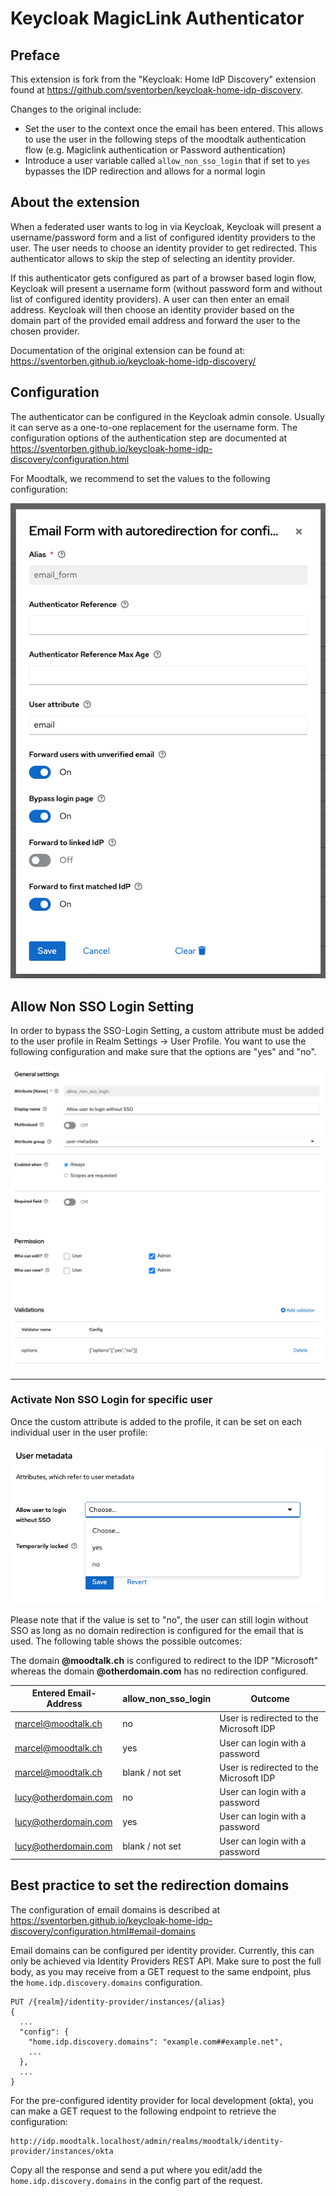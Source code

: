 # Keycloak MagicLink Authenticator

## Preface
This extension is fork from the "Keycloak: Home IdP Discovery" extension found at https://github.com/sventorben/keycloak-home-idp-discovery.

Changes to the original include:

* Set the user to the context once the email has been entered. This allows to use the user in the following steps of the moodtalk authentication flow (e.g. Magiclink authentication or Password authentication)
* Introduce a user variable called `allow_non_sso_login` that if set to `yes` bypasses the IDP redirection and allows for a normal login

## About the extension

When a federated user wants to log in via Keycloak, Keycloak will present a username/password form 
and a list of configured identity providers to the user. The user needs to choose an identity 
provider to get redirected. This authenticator allows to skip the step of selecting an identity provider.

If this authenticator gets configured as part of a browser based login flow, Keycloak will present 
a username form (without password form and without list of configured identity providers). 
A user can then enter an email address. Keycloak will then choose an identity provider based on 
the domain part of the provided email address and forward the user to the chosen provider.

Documentation of the original extension can be found at: https://sventorben.github.io/keycloak-home-idp-discovery/

## Configuration

The authenticator can be configured in the Keycloak admin console. Usually it can serve as a one-to-one replacement for the username form.
The configuration options of the authentication step are documented at https://sventorben.github.io/keycloak-home-idp-discovery/configuration.html

For Moodtalk, we recommend to set the values to the following configuration:

![Configuration](./docs/configuration.png)

## Allow Non SSO Login Setting

In order to bypass the SSO-Login Setting, a custom attribute must be added to the user profile in Realm Settings -> User Profile.
You want to use the following configuration and make sure that the options are "yes" and "no".

![Custom Attribute](./docs/custom_attribute.png)

---

### Activate Non SSO Login for specific user

Once the custom attribute is added to the profile, it can be set on each individual user in the user profile:

![Set non sso login](./docs/set_non_sso_login.png)

Please note that if the value is set to "no", the user can still login without SSO as long as no domain 
redirection is configured for the email that is used. The following table shows the possible outcomes:

The domain **@moodtalk.ch** is configured to redirect to the IDP "Microsoft" 
whereas the domain **@otherdomain.com** has no redirection configured.

| Entered Email-Address | allow_non_sso_login | Outcome                                 |
|-----------------------|---------------------|-----------------------------------------|
| marcel@moodtalk.ch    | no                  | User is redirected to the Microsoft IDP |
| marcel@moodtalk.ch    | yes                 | User can login with a password          |
| marcel@moodtalk.ch    | blank / not set     | User is redirected to the Microsoft IDP |
| lucy@otherdomain.com  | no                  | User can login with a password          |
| lucy@otherdomain.com  | yes                 | User can login with a password          |
| lucy@otherdomain.com  | blank / not set     | User can login with a password          |

## Best practice to set the redirection domains

The configuration of email domains is described at https://sventorben.github.io/keycloak-home-idp-discovery/configuration.html#email-domains

Email domains can be configured per identity provider. 
Currently, this can only be achieved via Identity Providers REST API. 
Make sure to post the full body, as you may receive from a GET request to the same endpoint, plus the `home.idp.discovery.domains` configuration.

```
PUT /{realm}/identity-provider/instances/{alias}
{
  ...
  "config": {
    "home.idp.discovery.domains": "example.com##example.net",
    ...
  },
  ...
}
```

For the pre-configured identity provider for local development (okta), you can make a GET request to the following endpoint to retrieve the configuration:

```
http://idp.moodtalk.localhost/admin/realms/moodtalk/identity-provider/instances/okta
```

Copy all the response and send a put where you edit/add the `home.idp.discovery.domains` in the config part of the request.